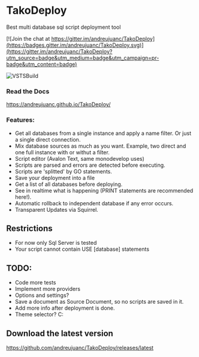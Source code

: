 # TakoDeploy
Best multi database sql script deployment tool

[![Join the chat at https://gitter.im/andreujuanc/TakoDeploy](https://badges.gitter.im/andreujuanc/TakoDeploy.svg)](https://gitter.im/andreujuanc/TakoDeploy?utm_source=badge&utm_medium=badge&utm_campaign=pr-badge&utm_content=badge)

![VSTSBuild](https://andreujuan.visualstudio.com/_apis/public/build/definitions/78c4047a-c300-49e5-aaa6-dfa1325a3dcb/1/badge)

### Read the Docs
https://andreujuanc.github.io/TakoDeploy/

### Features:
 - Get all databases from a single instance and apply a name filter. Or just a single direct connection.
 - Mix database sources as much as you want. Example, two direct and one full instance with or withut a filter.
 - Script editor (Avalon Text, same monodevelop uses)
 - Scripts are parsed and errors are detected before executing.
 - Scripts are 'splitted' by GO statements.
 - Save your deployment into a file
 - Get a list of all databases before deploying.
 - See in realtime what is happening (PRINT statements are recommended here!).
 - Automatic rollback to independent database if any error occurs.
 - Transparent Updates via Squirrel.

## Restrictions
 - For now only Sql Server is tested
 - Your script cannot contain USE [database] statements
 
## TODO:
 - Code more tests
 - Implement more providers
 - Options and settings?
 - Save a document as Source Document, so no scripts are saved in it.
 - Add more info after deployment is done.
 - Theme selector? C:

## Download the latest version
https://github.com/andreujuanc/TakoDeploy/releases/latest
